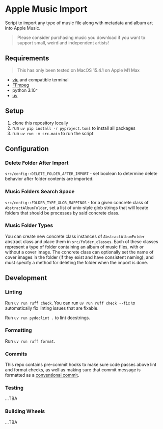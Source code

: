 # Apple Music Import

Script to import any type of music file along with metadata and album art
into Apple Music.

> Please consider purchasing music you download if you want to support small,
> weird and independent artists!

## Requirements

> This has only been tested on MacOS 15.4.1 on Apple M1 Max

- [viu](https://github.com/atanunq/viu?tab=readme-ov-file) and compatible terminal
- [FFmpeg](https://ffmpeg.org/)
- python 3.10^
- [uv](https://docs.astral.sh/uv/getting-started/installation)

## Setup

1. clone this repository locally
2. run `uv pip install -r pyproject.toml` to install all packages
3. run `uv run -m src.main` to run the script

## Configuration

### Delete Folder After Import

`src/config::DELETE_FOLDER_AFTER_IMPORT` - set boolean to determine delete behavior
after folder contents are imported.

### Music Folders Search Space

`src/config::FOLDER_TYPE_GLOB_MAPPINGS` - for a given concrete class of
`AbstractAlbumFolder`, set a list of unix-style glob strings that will locate folders
that should be processes by said concrete class.

### Music Folder Types

You can create new concrete class instances of `AbstractAlbumFolder` abstract class
and place them in `src/folder_classes`. Each of these classes represent a type of folder
containing an album of music files, with or without a cover image. The concrete class
can optionally set the name of cover images in the folder (if they exist and have
consistent naming), and must specify a method for deleting the folder when the import
is done.

## Development

### Linting

Run `uv run ruff check`. You can run `uv run ruff check --fix` to automatically fix
linting issues that are fixable.

Run `uv run pydoclint .` to lint docstrings.

### Formatting

Run `uv run ruff format`.

### Commits

This repo contains pre-commit hooks to make sure code passes above lint and format
checks, as well as making sure that commit message is formatted as a
[conventional commit](https://www.conventionalcommits.org/en/v1.0.0/).

### Testing

...TBA

### Building Wheels

...TBA
